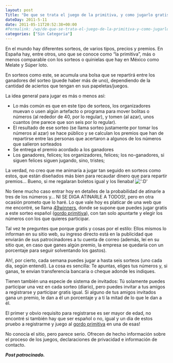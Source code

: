 ```yaml
---
layout: post
Title: "De que se trata el juego de la primitiva, y como jugarlo gratis en Internet"
dateDay: 2011-5-11
date: 2011-05-11T20:52:38+00:00
#Permalink: /wp/de-que-se-trata-el-juego-de-la-primitiva-y-como-jugarlo-gratis-en-internet.html
categories: ["Sin Categoria"]
---
```


<p>En el mundo hay diferentes sorteos, de varios tipos, precios y premios. En España hay, entre otros, uno que se conoce como &#8220;la primitiva&#8221;, más o menos comparable con los sorteos o quinielas que hay en México como Melate y Súper loto.</p>
<p>En sorteos como este, se acumula una bolsa que se repartirá entre los ganadores del sorteo (puede haber más de uno), dependiendo de la cantidad de aciertos que tengan en sus papeletas/juegos.</p>
<p>La idea general para jugar es más o menos así:</p>
<ul>
<li>Lo más común es que en este tipo de sorteos, los organizadores muevan o usen algún artefacto o programa para mover bolitas o números (al rededor de 40, por lo regular), y tomen (al azar), unos cuantos (me parece que son seis por lo regular).</li>
<li>El resultado de ese sorteo (se llama sorteo justamente por tomar los números al azar) se hace público y se calculan los premios que han de repartirse entre las personas que acertaron a algunos de los números que salieron sorteados</li>
<li>Se entrega el premio acordado a los ganadores</li>
<li>Los ganadores, felices; los organizadores, felices; los no-ganadores, si siguen felices siguen jugando, sino, tristes;</li>
</ul>
<p>La verdad, no creo que me animaría a jugar tan seguido en sorteos como estos, que están diseñados más bien para recaudar dinero que para repartir premios&#8230; Bueno, si me regalaran boletos igual y los llenaba! <img src=&#39;http://blog.mautematico.com/wp-content/plugins/smilies-themer/kopete+memes/teeth.png&#39; alt=&#39;:D&#39; class=&#39;wp-smiley&#39; /> <span id="more-648"></span></p>
<p>No tiene mucho caso entrar hoy en detalles de la probabilidad de atinarle a tres de los números y&#8230; NI SE DIGA ATINARLE A TODOS!, pero en otra ocasión prometo que lo haré. Lo que vale hoy es platicar de una web que me encontré, se llama <a href="http://www.49winners.com/primitiva/gordo.html" target="_blank">49winners</a>, donde se supone que puedes jugar gratis a este sorteo español (<a href="http://www.49winners.com/primitiva/gordo.html">gordo primitiva</a>), con tan solo apuntarte y elegir los números con los que quieres participar.</p>
<p>Tal vez te preguntes que porque gratis y cosas por el estilo: Ellos mismos lo informan en su sitio web, su ingreso directo está en la publicidad que enviarán de sus patrocinadores a tu cuenta de correo (además, leí en su sitio que, en caso que ganes algún premio, la empresa se quedaría con un porcentaje para seguir solventando los gastos).</p>
<p>Ah!, por cierto, cada semana puedes jugar a hasta seis sorteos (uno  cada día, según entendí). La cosa es sencilla: Te apuntas, eliges tus  números y, si ganas, te envian transferencia bancaria o cheque adonde  les indiques.</p>
<p>Tienen también una especie de sistema de invitados: Tú solamente puedes participar una vez en cada sorteo (diario), pero puedes invitar a tus amigos a registrarse y participar gratis igual. Si alguno de tus amigos invitados gana un premio, le dan a él un porcentaje y a ti la mitad de lo que le dan a él.</p>
<p>El primer y obvio requisito para registrarse es ser mayor de edad, no encontré si también hay que ser español o no, igual y un dia de estos pruebo a registrarme y juego al <a href="http://www.49winners.com/primitiva/gordo.html ">gordo primitiva</a> en una de esas!</p>
<p>No conocía el sitio, pero parece serio. Ofrecen de hecho información sobre el proceso de los juegos, declaraciones de privacidad e información de contacto.</p>
<p><em><strong>Post patrocinado.</strong></em></p>
